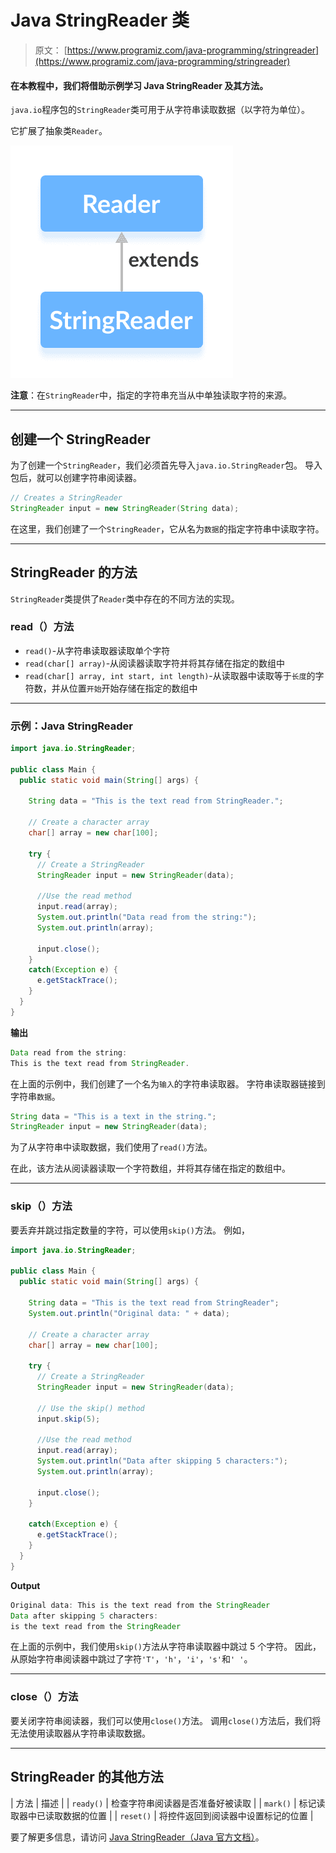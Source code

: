 # Java StringReader 类

> 原文： [https://www.programiz.com/java-programming/stringreader](https://www.programiz.com/java-programming/stringreader)

#### 在本教程中，我们将借助示例学习 Java StringReader 及其方法。

`java.io`程序包的`StringReader`类可用于从字符串读取数据（以字符为单位）。

它扩展了抽象类`Reader`。

![The StringReader class is a subclass of Java Reader.](img/a07bf3107ba50dcf35a73cb845203c73.png "Java String Reader")

**注意**：在`StringReader`中，指定的字符串充当从中单独读取字符的来源。

* * *

## 创建一个 StringReader

为了创建一个`StringReader`，我们必须首先导入`java.io.StringReader`包。 导入包后，就可以创建字符串阅读器。

```java
// Creates a StringReader
StringReader input = new StringReader(String data); 
```

在这里，我们创建了一个`StringReader`，它从名为`数据`的指定字符串中读取字符。

* * *

## StringReader 的方法

`StringReader`类提供了`Reader`类中存在的不同方法的实现。

### read（）方法

*   `read()`-从字符串读取器读取单个字符
*   `read(char[] array)`-从阅读器读取字符并将其存储在指定的数组中
*   `read(char[] array, int start, int length)`-从读取器中读取等于`长度`的字符数，并从位置`开始`开始存储在指定的数组中

* * *

### 示例：Java StringReader

```java
import java.io.StringReader;

public class Main {
  public static void main(String[] args) {

    String data = "This is the text read from StringReader.";

    // Create a character array
    char[] array = new char[100];

    try {
      // Create a StringReader
      StringReader input = new StringReader(data);

      //Use the read method
      input.read(array);
      System.out.println("Data read from the string:");
      System.out.println(array);

      input.close();
    }
    catch(Exception e) {
      e.getStackTrace();
    }
  }
} 
```

**输出**

```java
Data read from the string:
This is the text read from StringReader. 
```

在上面的示例中，我们创建了一个名为`输入`的字符串读取器。 字符串读取器链接到字符串`数据`。

```java
String data = "This is a text in the string.";
StringReader input = new StringReader(data); 
```

为了从字符串中读取数据，我们使用了`read()`方法。

在此，该方法从阅读器读取一个字符数组，并将其存储在指定的数组中。

* * *

### skip（）方法

要丢弃并跳过指定数量的字符，可以使用`skip()`方法。 例如，

```java
import java.io.StringReader;

public class Main {
  public static void main(String[] args) {

    String data = "This is the text read from StringReader";
    System.out.println("Original data: " + data);

    // Create a character array
    char[] array = new char[100];

    try {
      // Create a StringReader
      StringReader input = new StringReader(data);

      // Use the skip() method
      input.skip(5);

      //Use the read method
      input.read(array);
      System.out.println("Data after skipping 5 characters:");
      System.out.println(array);

      input.close();
    }

    catch(Exception e) {
      e.getStackTrace();
    }
  }
} 
```

**Output**

```java
Original data: This is the text read from the StringReader
Data after skipping 5 characters:
is the text read from the StringReader 
```

在上面的示例中，我们使用`skip()`方法从字符串读取器中跳过 5 个字符。 因此，从原始字符串阅读器中跳过了字符`'T'`，`'h'`，`'i'`，`'s'`和`' '`。

* * *

### close（）方法

要关闭字符串阅读器，我们可以使用`close()`方法。 调用`close()`方法后，我们将无法使用读取器从字符串读取数据。

* * *

## StringReader 的其他方法

| 方法 | 描述 |
| `ready()` | 检查字符串阅读器是否准备好被读取 |
| `mark()` | 标记读取器中已读取数据的位置 |
| `reset()` | 将控件返回到阅读器中设置标记的位置 |

要了解更多信息，请访问 [Java StringReader（Java 官方文档）](https://docs.oracle.com/en/java/javase/13/docs/api/java.base/java/io/StringReader.html "Java StringReader (official Java documentation)")。